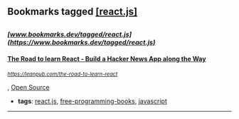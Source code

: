 ## Bookmarks tagged [[react.js]](https://www.bookmarks.dev?q=[react.js])

_<sup><sup>[www.bookmarks.dev/tagged/react.js](https://www.bookmarks.dev/tagged/react.js)</sup></sup>_
---
#### [The Road to learn React - Build a Hacker News App along the Way](https://leanpub.com/the-road-to-learn-react)
_<sup>https://leanpub.com/the-road-to-learn-react</sup>_

, [Open Source](https://github.com/rwieruch/the-road-to-learn-react)
* **tags**: [react.js](../tagged/react.js.md), [free-programming-books](../tagged/free-programming-books.md), [javascript](../tagged/javascript.md)
---
